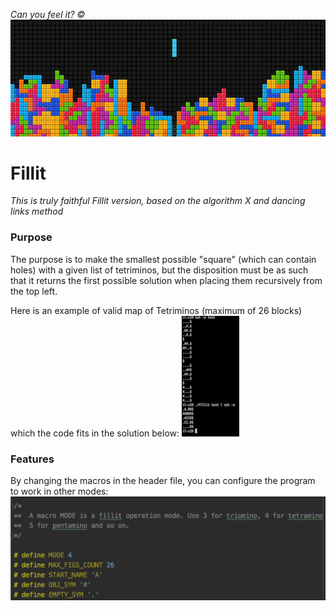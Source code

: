 *Can you feel it? &copy;*
![](https://github.com/ojustine/Fillit/blob/master/imgs/pic_0.png)
# Fillit

*This is truly faithful Fillit version, based on the algorithm X and dancing links method*

### Purpose
The purpose is to make the smallest possible "square" (which can contain holes) with a given list of tetriminos, but the disposition must be as such that it returns the first possible solution when placing them recursively from the top left.

Here is an example of valid map of Tetriminos (maximum of 26 blocks) which the code fits in the solution below:
![](https://github.com/ojustine/Fillit/blob/master/imgs/pic_expl.png)

### Features
By changing the macros in the header file, you can configure the program to work in other modes:
![](https://github.com/ojustine/Fillit/blob/master/imgs/pic_settings.png)
